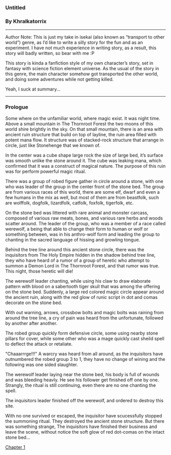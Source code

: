 ### Untitled
### By Khralkatorrix

---

Author Note: This is just my take in isekai (also known as “transport to other world”) genre, as I’d like to write a silly story for the fun and as an experiment. I have not much experience in writing story, as a result, this story will badly written, so bear with me :P

This story is kinda a fanfiction style of my own character’s story, set in fantasy with science fiction element universe. As the usual of the story in this genre, the main character somehow got transported the other world, and doing some adventures while not getting killed.

Yeah, I suck at summary...

---

### Prologue

Some where on the unfamiliar world, where magic exist. It was night time. Above a small mountain in The Thornroot Forest the two moons of this world shire brightly in the sky. On that small mountain, there is an area with ancient ruin structure that build on top of layline, the ruin area filled with potent mana flow. It structure was of stacked-rock structure that arrange in circle, just like Stonehenge that we known of.

In the center was a cube shape large rock the size of large bed, it’s surface was smooth unlike the stone around it. The cube was leaking mana, which confirmed that it was a construct of magical nature. The purpose of this ruin was for perform powerful magic ritual.

There was a group of robed figure gather in circle around a stone, with one who was leader of the group in the center front of the stone bed. The group are from various races of this world, there are some elf, dwarf and even a few humans in the mix as well, but most of them are from beastfolk, such are wolffolk, dogfolk, lizardfolk, catfolk, foxfolk, tigerfolk, etc.

On the stone bed was littered with rare animal and monster carcass, composed of various raw meats, bones, and various rare herbs and woods scatter around. The leader of the group, who was a member of a race called werewolf, a being that able to change their form to human or wolf or something between, was in his anthro-wolf form and leading the group to chanting in the sacred language of hissing and growling tongue.

Behind the tree line around this ancient stone circle, there was the inquisitors from The Holy Empire hidden in the shadow behind tree line, they who have heard of a rumor of a group of heretic who attempt to summon a Demon Lord in The Thornroot Forest, and that rumor was true. This night, those heretic will die!

The werewolf leader chanting, while using his claw to draw elaborate pattern with blood on a sabertooth tiger skull that was among the offering on the stone bed. Suddenly, a large red colored magic circle appear around the ancient ruin, along with the red glow of runic script in dot and comas decorate on the stone bed.

With out warning, arrows, crossbow bolts and magic bolts was raining from around the tree line, a cry of pain was heard from the unfortunate, followed by another after another.

The robed group quickly form defensive circle, some using nearby stone pillars for cover, while some other who was a mage quickly cast sheild spell to deflect the attack or retaliate.

"Chaaarrrge!!!" A warcry was heard from all around, as the inquisitors have outnumbered the robed group 3 to 1, they have no change of wining and the following was one sided slaughter.

The werewolf leader laying near the stone bed, his body is full of wounds and was bleeding heavly. He see his follower get finished off one by one. Strangly, the ritual is still continuing, even there are no one chanting the spell.

The inquisitors leader finished off the werewolf, and ordered to destroy this site.

With no one survived or escaped, the inquisitor have scucessfully stopped the summoning ritual. They destroyed the ancient stone structure. But there was something strange, The inquisitors have finished their business and leave the scene, without notice the soft glow of red dot-comas on the intact stone bed...

[Chapter 1](../master/silly_isekai_story_01.md)
